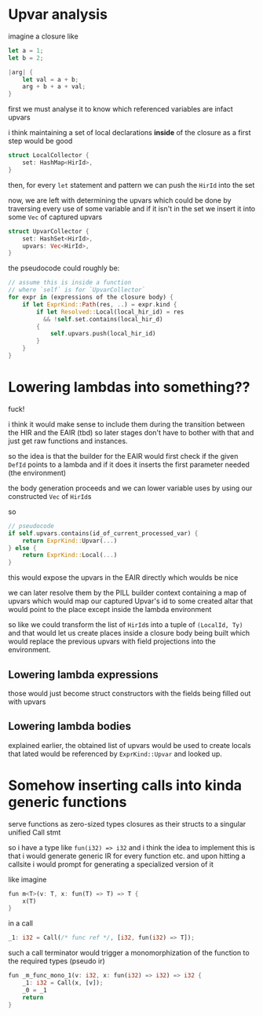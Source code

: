 # Upvar analysis

imagine a closure like
```rs
let a = 1;
let b = 2;

|arg| {
    let val = a + b;
    arg + b + a + val;
}
```

first we must analyse it to know which
referenced variables are infact upvars


i think maintaining a set of local declarations
**inside** of the closure as a first step would be good

```rs
struct LocalCollector {
    set: HashMap<HirId>,
}
```

then, for every `let` statement and pattern
we can push the `HirId` into the set


now, we are left with determining the upvars
which could be done by traversing every use
of some variable and if it isn't in the set
we insert it into some `Vec` of captured upvars

```rs
struct UpvarCollector {
    set: HashSet<HirId>,
    upvars: Vec<HirId>,
}
```

the pseudocode could roughly be:
```rs
// assume this is inside a function
// where `self` is for `UpvarCollector`
for expr in (expressions of the closure body) {
    if let ExprKind::Path(res, ..) = expr.kind {
        if let Resolved::Local(local_hir_id) = res
          && !self.set.contains(local_hir_d)
        {
            self.upvars.push(local_hir_id)
        }
    }
}
```

# Lowering lambdas into something??

fuck!

i think it would make sense to include them
during the transition between the HIR and the EAIR (tbd)
so later stages don't have to bother with that and just get
raw functions and instances.

so the idea is that the builder for the EAIR would first check if the
given `DefId` points to a lambda and if it does it inserts the first
parameter needed (the environment)

the body generation proceeds and we can lower variable uses by using
our constructed `Vec` of `HirId`s

so
```rs
// pseudocode
if self.upvars.contains(id_of_current_processed_var) {
    return ExprKind::Upvar(...)
} else {
    return ExprKind::Local(...)
}
```

this would expose the upvars in the EAIR directly
which woulds be nice


we can later resolve them by the PILL builder context
containing a map of upvars which would map our captured Upvar's id
to some created altar that would point to the place except inside the lambda environment


so like we could transform the list of `HirId`s into a tuple of `(LocalId, Ty)`
and that would let us create places inside a closure body being built which would replace the previous upvars with field projections into the environment.

## Lowering lambda expressions

those would just become struct constructors with the fields
being filled out with upvars

## Lowering lambda bodies

explained earlier, the obtained list of upvars would be used to create locals
that lated would be referenced by `ExprKind::Upvar` and looked up.

# Somehow inserting calls into kinda generic functions

serve functions as zero-sized types
closures as their structs
to a singular unified Call stmt


so i have a type like `fun(i32) => i32`
and i think the idea to implement this is
that i would generate generic IR for every function etc.
and upon hitting a callsite i would prompt for generating a specialized version of it

like imagine
```rs
fun m<T>(v: T, x: fun(T) => T) => T {
    x(T)
}
```

in a call
```rs
_1: i32 = Call(/* func ref */, [i32, fun(i32) => T]);
```

such a call terminator would trigger a monomorphization of the function
to the required types (pseudo ir)

```rs
fun _m_func_mono_1(v: i32, x: fun(i32) => i32) => i32 {
    _1: i32 = Call(x, [v]);
    _0 = _1
    return
}
```


